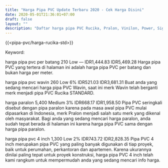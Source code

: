 ```yaml
---
title: "Harga Pipa PVC Update Terbaru 2020 - Cek Harga Disini"
date: 2020-05-01T21:36:01+07:00
draft: false
layout: ""
description: "Daftar harga pipa PVC Rucika, Pralon, Vinilon, Power, Signature, Dll. Temukan dan cek harga pipa PVC terbaru disini."
---
```


{{<pipa-pvc/harga-rucika-std>}}

Keyword:

harga pipa pvc per batang
210
Low
—
IDR1,444.83
IDR5,469.28 
Harga pipa PVC yang tertera di halaman ini adalah harga pipa PVC per batang dan bukan harga per meter.

harga pipa pvc wavin
260
Low
6%
IDR521.03
IDR3,681.31
Buat anda yang sedang mencari harga pipa PVC Wavin, saat ini merk Wavin telah berganti merk menjadi pipa PVC Rucika STANDARD.

harga paralon
5,400
Medium
3%
IDR668.17
IDR1,958.50
Pipa PVC seringkali disebut dengan pipa paralon karena pada masa awal pipa PVC mulai dipasarkan di Indonesia, merk Pralon menjadi salah satu merk yang dikenal oleh masyarakat. Bagi anda yang sedang mencari harga paralon, anda sudah tepat berada di halaman ini karena harga pipa PVC sama dengan harga pipa paralon.

harga pipa pvc 4 inch
1,300
Low
2%
IDR743.72
IDR2,828.35 
Pipa PVC 4 inch merupakan pipa PVC yang paling banyak digunakan di tiap proyek, baik untuk perumahan, perkantoran dan apartemen. Karena ukurannya dinilai paling tepat untuk proyek konstruksi, harga pipa PVC 4 inch telah kami rangkum untuk mempermudah anda yang sedang mencari info harga.

